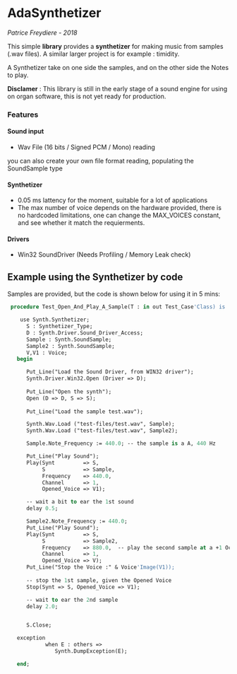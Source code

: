 # AdaSynthetizer

*Patrice Freydiere - 2018*



This simple **library** provides a **synthetizer** for making music from samples (.wav files). A similar larger project is for example : timidity.

A Synthetizer take on one side the samples, and on the other side the Notes to play.

**Disclamer** : This library is still in the early stage of a sound engine for using on organ software, this is not yet ready for production.

### Features

#### Sound input

- Wav File (16 bits / Signed PCM / Mono) reading

you can also create your own file format reading, populating the SoundSample type

#### Synthetizer

- 0.05 ms lattency for the moment, suitable for a lot of applications
- The max number of voice depends on the hardware provided, there is no hardcoded limitations, one can change the MAX_VOICES constant, and see whether it match the requierments.

#### Drivers

- Win32 SoundDriver (Needs Profiling / Memory Leak check)



## Example using the Synthetizer by code

Samples are provided, but the code is shown below for using it in 5 mins:



```pascal
 procedure Test_Open_And_Play_A_Sample(T : in out Test_Case'Class) is

    use Synth.Synthetizer;
      S : Synthetizer_Type;
      D : Synth.Driver.Sound_Driver_Access;
      Sample : Synth.SoundSample;
      Sample2 : Synth.SoundSample;
      V,V1 : Voice;
   begin

      Put_Line("Load the Sound Driver, from WIN32 driver");
      Synth.Driver.Win32.Open (Driver => D);
      
      Put_Line("Open the synth");
      Open (D => D, S => S);
      
      Put_Line("Load the sample test.wav");

      Synth.Wav.Load ("test-files/test.wav", Sample);
      Synth.Wav.Load ("test-files/test.wav", Sample2);

      Sample.Note_Frequency := 440.0; -- the sample is a A, 440 Hz

      Put_Line("Play Sound");
      Play(Synt         => S,
           S            => Sample,
           Frequency    => 440.0,
           Channel      => 1,
           Opened_Voice => V1);

      -- wait a bit to ear the 1st sound
      delay 0.5;

      Sample2.Note_Frequency := 440.0;
      Put_Line("Play Sound");
      Play(Synt         => S,
           S            => Sample2,
           Frequency    => 880.0,  -- play the second sample at a +1 Octave
           Channel      => 1,
           Opened_Voice => V);
      Put_Line("Stop the Voice :" & Voice'Image(V1));
      
      -- stop the 1st sample, given the Opened Voice
      Stop(Synt => S, Opened_Voice => V1);

      -- wait to ear the 2nd sample
      delay 2.0;


      S.Close;

   exception
            when E : others =>
               Synth.DumpException(E);

   end;
```



